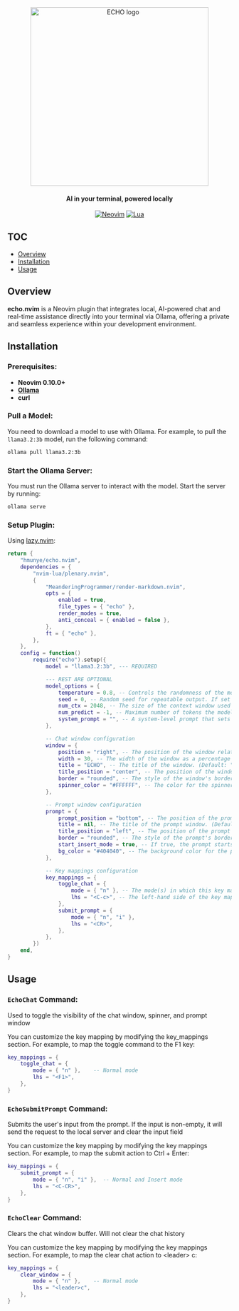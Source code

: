 <div align="center">
  
<img src="https://github.com/user-attachments/assets/224eac11-449e-4779-abf4-d3473892739e" width="400px" alt="ECHO logo"/>

#### AI in your terminal, powered locally

[![Neovim](https://img.shields.io/static/v1?&style=for-the-badge&label=Neovim&message=v0.10%2b&logo=neovim)](https://neovim.io)
[![Lua](https://img.shields.io/badge/Lua-blue.svg?style=for-the-badge&logo=lua)](http://www.lua.org)
</div>

## TOC
* [Overview](#overview)
* [Installation](#installation)
* [Usage](#usage)

## Overview
**echo.nvim** is a Neovim plugin that integrates local, AI-powered chat and real-time assistance directly into your terminal via Ollama, offering a private and seamless experience within your development environment.

## Installation

### Prerequisites:
- **Neovim 0.10.0+**
- [**Ollama**](https://ollama.com/download)
- **curl**

### Pull a Model: 
You need to download a model to use with Ollama. For example, to pull the `llama3.2:3b` model, run the following command:

```bash
ollama pull llama3.2:3b
```
### Start the Ollama Server: 
You must run the Ollama server to interact with the model. Start the server by running:

```bash
ollama serve
```
### Setup Plugin:

Using [lazy.nvim](https://github.com/folke/lazy.nvim):

```lua
return {
	"hmunye/echo.nvim",
    dependencies = {
        "nvim-lua/plenary.nvim",
        {
            "MeanderingProgrammer/render-markdown.nvim",
            opts = {
                enabled = true,
                file_types = { "echo" },
                render_modes = true,
                anti_conceal = { enabled = false },
            },
            ft = { "echo" },
        },
    },
    config = function() 
		require("echo").setup({
            model = "llama3.2:3b", --- REQUIRED

            --- REST ARE OPTIONAL
            model_options = {
                temperature = 0.8, -- Controls the randomness of the model's output. Higher values (e.g., 1.0) make the output more random and creative, while lower values (e.g., 0.2) make it more focused and deterministic. (Default: 0.8)
                seed = 0, -- Random seed for repeatable output. If set to a specific value, the model will produce the same output each time given the same input. (Default: 0)
                num_ctx = 2048, -- The size of the context window used by the model to generate the next token. A larger window allows the model to consider more previous text but can be more computationally expensive. (Default: 2048)
                num_predict = -1, -- Maximum number of tokens the model is allowed to generate in response to a prompt. A value of -1 means there is no limit to the number of tokens generated. (Default: -1 for unlimited generation)
                system_prompt = "", -- A system-level prompt that sets the context or behavior of the model, often used to define rules or constraints for the conversation. (Default: "")
            },

            -- Chat window configuration
            window = {
                position = "right", -- The position of the window relative to current window. Options: "right" or "left". (Default: "right")
                width = 30, -- The width of the window as a percentage of the total available window width. (Default: 35)
                title = "ECHO", -- The title of the window. (Default: "ECHO")
                title_position = "center", -- The position of the window's title. Options: "center", "left", or "right". (Default: "center")
                border = "rounded", -- The style of the window's border. (Default: "rounded")
                spinner_color = "#FFFFFF", -- The color for the spinner highlight. (Default: "#FFFFFF")
            },

            -- Prompt window configuration
            prompt = {
                prompt_position = "bottom", -- The position of the prompt relative to the chat window. Options: "top" or "bottom". (Default: "bottom")
                title = nil, -- The title of the prompt window. (Default: model's name)
                title_position = "left", -- The position of the prompt window's title. Options: "center", "left", or "right". (Default: "left")
                border = "rounded", -- The style of the prompt's border. (Default: "rounded")
                start_insert_mode = true, -- If true, the prompt starts in insert mode. (Default: true)
                bg_color = "#404040", -- The background color for the prompt highlight. (Default: "#404040")
            },

            -- Key mappings configuration
            key_mappings = {
                toggle_chat = {
                    mode = { "n" }, -- The mode(s) in which this key mapping works.
                    lhs = "<C-c>", -- The left-hand side of the key mapping (what you press to trigger the action).
                },
                submit_prompt = {
                    mode = { "n", "i" },
                    lhs = "<CR>",
                },
            },
		})
    end,
}
```
## Usage

### `EchoChat` Command:

Used to toggle the visibility of the chat window, spinner, and prompt window

You can customize the key mapping by modifying the key_mappings section. For example, to map the toggle command to the F1 key:

```lua
key_mappings = {
    toggle_chat = {
        mode = { "n" },    -- Normal mode
        lhs = "<F1>",
    },
}
```

### `EchoSubmitPrompt` Command:

Submits the user's input from the prompt. If the input is non-empty, it will send the request to the local server and clear the input field

You can customize the key mapping by modifying the key mappings section. For example, to map the submit action to Ctrl + Enter:

```lua
key_mappings = {
    submit_prompt = {
        mode = { "n", "i" },  -- Normal and Insert mode
        lhs = "<C-CR>",
    },
}
```

### `EchoClear` Command:

Clears the chat window buffer. Will not clear the chat history

You can customize the key mapping by modifying the key mappings section. For example, to map the clear chat action to \<leader\> c:

```lua
key_mappings = {
    clear_window = {
        mode = { "n" },    -- Normal mode
        lhs = "<leader>c",
    },
}
